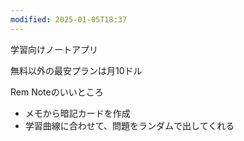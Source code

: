```yaml
---
modified: 2025-01-05T18:37
---
```

学習向けノートアプリ

無料以外の最安プランは月10ドル

  

Rem Noteのいいところ

- メモから暗記カードを作成
- 学習曲線に合わせて、問題をランダムで出してくれる